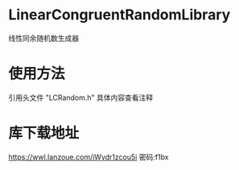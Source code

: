 # LinearCongruentRandomLibrary
线性同余随机数生成器

# 使用方法
引用头文件 "LCRandom.h"
具体内容查看注释

# 库下载地址
https://wwl.lanzoue.com/iWydr1zcou5i
密码:f1bx
